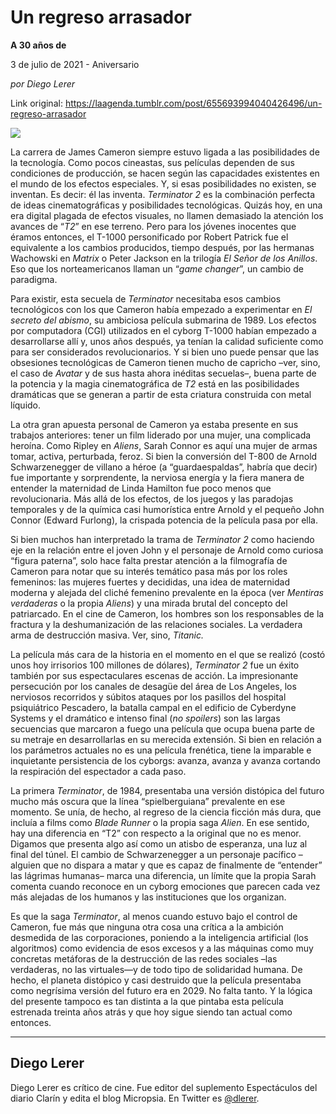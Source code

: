# Un regreso arrasador

**A 30 años de**

3 de julio de 2021 - Aniversario

_por Diego Lerer_

Link original: https://laagenda.tumblr.com/post/655693994040426496/un-regreso-arrasador

![](https://64.media.tumblr.com/12e52d3fce7cfa16cb78be7d7077a611/f06cb8694b51612d-af/s500x750/0e05efd2530004297d42914cd2b797feb04b1567.jpg)

La carrera de James Cameron siempre estuvo ligada a las posibilidades de la tecnología. Como pocos cineastas, sus películas dependen de sus condiciones de producción, se hacen según las capacidades existentes en el mundo de los efectos especiales. Y, si esas posibilidades no existen, se inventan. Es decir: él las inventa. *Terminator 2* es la combinación perfecta de ideas cinematográficas y posibilidades tecnológicas. Quizás hoy, en una era digital plagada de efectos visuales, no llamen demasiado la atención los avances de “*T2*” en ese terreno. Pero para los jóvenes inocentes que éramos entonces, el T-1000 personificado por Robert Patrick fue el equivalente a los cambios producidos, tiempo después, por las hermanas Wachowski en *Matrix* o Peter Jackson en la trilogía *El Señor de los Anillos*. Eso que los norteamericanos llaman un “*game changer*”, un cambio de paradigma.

Para existir, esta secuela de *Terminator* necesitaba esos cambios tecnológicos con los que Cameron había empezado a experimentar en *El secreto del abismo*, su ambiciosa película submarina de 1989. Los efectos por computadora (CGI) utilizados en el cyborg T-1000 habían empezado a desarrollarse allí y, unos años después, ya tenían la calidad suficiente como para ser considerados revolucionarios. Y si bien uno puede pensar que las obsesiones tecnológicas de Cameron tienen mucho de capricho –ver, sino, el caso de *Avatar* y de sus hasta ahora inéditas secuelas–, buena parte de la potencia y la magia cinematográfica de *T2* está en las posibilidades dramáticas que se generan a partir de esta criatura  construida con metal líquido.

La otra gran apuesta personal de Cameron ya estaba presente en sus trabajos anteriores: tener un film liderado por una mujer, una complicada heroína. Como Ripley en *Aliens*, Sarah Connor es aquí una mujer de armas tomar, activa, perturbada, feroz. Si bien la conversión del T-800 de Arnold Schwarzenegger de villano a héroe (a “guardaespaldas”, habría que decir) fue importante y sorprendente, la nerviosa energía y la fiera manera de entender la maternidad de Linda Hamilton fue poco menos que revolucionaria. Más allá de los efectos, de los juegos y las paradojas temporales y de la química casi humorística entre Arnold y el pequeño John Connor (Edward Furlong), la crispada potencia de la película pasa por ella. 

Si bien muchos han interpretado la trama de *Terminator 2* como haciendo eje en la relación entre el joven John y el personaje de Arnold como curiosa “figura paterna”, solo hace falta prestar atención a la filmografía de Cameron para notar que su interés temático pasa más por los roles femeninos: las mujeres fuertes y decididas, una idea de maternidad moderna y alejada del cliché femenino prevalente en la época (ver *Mentiras verdaderas* o la propia *Aliens*) y una mirada brutal del concepto del patriarcado. En el cine de Cameron, los hombres son los responsables de la fractura y la deshumanización de las relaciones sociales. La verdadera arma de destrucción masiva. Ver, sino, *Titanic.*



La película más cara de la historia en el momento en el que se realizó (costó unos hoy irrisorios 100 millones de dólares), *Terminator 2* fue un éxito también por sus espectaculares escenas de acción. La impresionante persecución por los canales de desagüe del área de Los Angeles, los nerviosos recorridos y súbitos ataques por los pasillos del hospital psiquiátrico Pescadero, la batalla campal en el edificio de Cyberdyne Systems y el dramático e intenso final (*no spoilers*) son las largas secuencias que marcaron a fuego una película que ocupa buena parte de su metraje en desarrollarlas en su merecida extensión. Si bien en relación a los parámetros actuales no es una película frenética, tiene la imparable e inquietante persistencia de los cyborgs: avanza, avanza y avanza cortando la respiración del espectador a cada paso.

La primera *Terminator*, de 1984, presentaba una versión distópica del futuro mucho más oscura que la línea “spielberguiana” prevalente en ese momento. Se unía, de hecho, al regreso de la ciencia ficción más dura, que incluía a films como *Blade Runner* o la propia saga *Alien*. En ese sentido, hay una diferencia en “T2” con respecto a la original que no es menor. Digamos que presenta algo así como un atisbo de esperanza, una luz al final del túnel. El cambio de Schwarzenegger a un personaje pacífico –alguien que no dispara a matar y que es capaz de finalmente de “entender” las lágrimas humanas– marca una diferencia, un límite que la propia Sarah comenta cuando reconoce en un cyborg emociones que parecen cada vez más alejadas de los humanos y las instituciones que los organizan.

Es que la saga *Terminator*, al menos cuando estuvo bajo el control de Cameron, fue más que ninguna otra cosa una crítica a la ambición desmedida de las corporaciones, poniendo a la inteligencia artificial (los algoritmos) como evidencia de esos excesos y a las máquinas como muy concretas metáforas de la destrucción de las redes sociales –las verdaderas, no las virtuales—y de todo tipo de solidaridad humana. De hecho, el planeta distópico y casi destruido que la película presentaba como negrísima versión del futuro era en 2029. No falta tanto. Y la lógica del presente tampoco es tan distinta a la que pintaba esta película estrenada treinta años atrás y que hoy sigue siendo tan actual como entonces.



---

Diego Lerer
-----------

 Diego Lerer es crítico de cine. Fue editor del suplemento Espectáculos del diario Clarín y edita el blog Micropsia. En Twitter es [@dlerer](https://twitter.com/dlerer).

